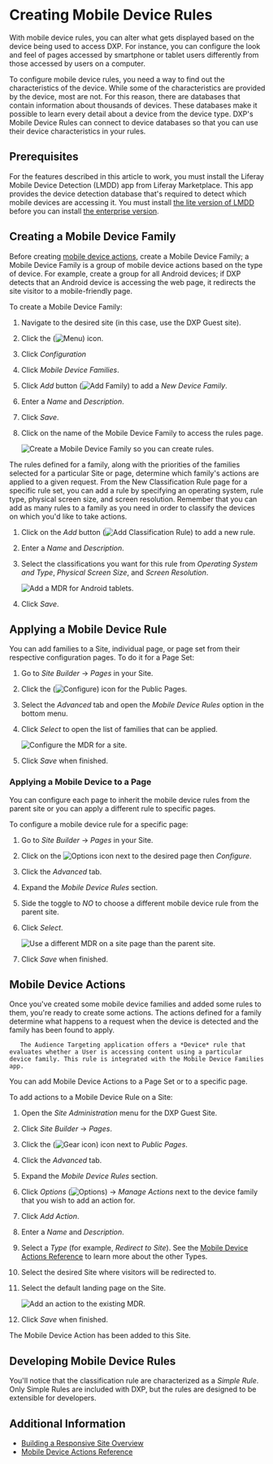 # Creating Mobile Device Rules

With mobile device rules, you can alter what gets displayed based on the device being used to access DXP. For instance, you can configure the look and feel of pages accessed by smartphone or tablet users differently from those accessed by users on a computer.

To configure mobile device rules, you need a way to find out the characteristics of the device. While some of the characteristics are provided by the device, most are not. For this reason, there are databases that contain information about thousands of devices. These databases make it possible to learn every detail about a device from the device type. DXP's Mobile Device Rules can connect to device databases so that you can use their device characteristics in your rules.

## Prerequisites

For the features described in this article to work, you must install the Liferay Mobile Device Detection (LMDD) app from Liferay Marketplace. This app provides the device detection database that's required to detect which mobile devices are accessing it. You must install [the lite version of LMDD](https://web.liferay.com/marketplace/-/mp/application/92831494) before you can install [the enterprise version](https://web.liferay.com/marketplace/-/mp/application/35419014).

## Creating a Mobile Device Family

Before creating [mobile device actions](./mobile-device-actions.md), create a Mobile Device Family; a Mobile Device Family is a group of mobile device actions based on the type of device. For example, create a group for all Android devices; if DXP detects that an Android device is accessing the web page, it redirects the site visitor to a mobile-friendly page.

To create a Mobile Device Family:

1. Navigate to the desired site (in this case, use the DXP Guest site).
1. Click the (![Menu](../../images/icon-menu.png)) icon.
1. Click *Configuration*
1. Click *Mobile Device Families*.
1. Click *Add* button (![Add Family](../../images/icon-add.png)) to add a *New Device Family*.
1. Enter a *Name* and *Description*.
1. Click *Save*.
1. Click on the name of the Mobile Device Family to access the rules page.

    ![Create a Mobile Device Family so you can create rules.](./creating-mobile-device-rules/images/mobile-device-families.png)

The rules defined for a family, along with the priorities of the families selected for a particular Site or page, determine which family's actions are applied to a given request. From the New Classification Rule page for a specific rule set, you can add a rule by specifying an operating system, rule type, physical screen size, and screen resolution. Remember that you can add as many rules to a family as you need in order to classify the devices on which you'd like to take actions.

1. Click on the *Add* button (![Add Classification Rule](../../images/icon-add.png)) to add a new rule.
1. Enter a *Name* and *Description*.
1. Select the classifications you want for this rule from *Operating System and Type*, *Physical Screen Size*, and *Screen Resolution*.

    ![Add a MDR for Android tablets.](creating-mobile-device-rules/images/02.png)

1. Click *Save*.

## Applying a Mobile Device Rule

You can add families to a Site, individual page, or page set from their respective configuration pages. To do it for a Page Set:

1. Go to *Site Builder* &rarr; *Pages* in your Site.
1. Click the (![Configure](../../images/icon-cog.png)) icon for the Public Pages.
1. Select the *Advanced* tab and open the *Mobile Device Rules* option in the bottom menu.
1. Click *Select* to open the list of families that can be applied.

    ![Configure the MDR for a site.](./creating-mobile-device-rules/images/03.png)

1. Click *Save* when finished.

### Applying a Mobile Device to a Page

You can configure each page to inherit the mobile device rules from the parent site or you can apply a different rule to specific pages.

To configure a mobile device rule for a specific page:

1. Go to *Site Builder* &rarr; *Pages* in your Site.
1. Click on the ![Options](../../images/icon-options.png) icon next to the desired page then *Configure*.
1. Click the *Advanced* tab.
1. Expand the *Mobile Device Rules* section.
1. Side the toggle to *NO* to choose a different mobile device rule from the parent site.
1. Click *Select*.

    ![Use a different MDR on a site page than the parent site.](./creating-mobile-device-rules/images/04.png)

1. Click *Save* when finished.

## Mobile Device Actions

Once you've created some mobile device families and added some rules to them, you're ready to create some actions. The actions defined for a family determine what happens to a request when the device is detected and the family has been found to apply.

```tip::
   The Audience Targeting application offers a *Device* rule that evaluates whether a User is accessing content using a particular device family. This rule is integrated with the Mobile Device Families app.
```

You can add Mobile Device Actions to a Page Set or to a specific page.

To add actions to a Mobile Device Rule on a Site:

1. Open the *Site Administration* menu for the DXP Guest Site.
1. Click *Site Builder* &rarr; *Pages*.
1. Click the (![Gear icon](../../images/icon-cog.png)) icon next to *Public Pages*.
1. Click the *Advanced* tab.
1. Expand the *Mobile Device Rules* section.
1. Click *Options* (![Options](../../images/icon-actions.png)) &rarr; *Manage Actions* next to the device family that you wish to add an action for.
1. Click *Add Action*.
1. Enter a *Name* and *Description*.
1. Select a *Type* (for example, *Redirect to Site*). See the [Mobile Device Actions Reference](./mobile-device-actions-reference.md) to learn more about the other Types.
1. Select the desired Site where visitors will be redirected to.
1. Select the default landing page on the Site.

    ![Add an action to the existing MDR.](./creating-mobile-device-rules/images/05.png)

1. Click *Save* when finished.

The Mobile Device Action has been added to this Site.

## Developing Mobile Device Rules

You'll notice that the classification rule are characterized as a *Simple Rule*. Only Simple Rules are included with DXP, but the rules are designed to be extensible for developers.

## Additional Information

* [Building a Responsive Site Overview](./building-a-responsive-site-overview.md)
* [Mobile Device Actions Reference](./mobile-device-actions-reference.md)
